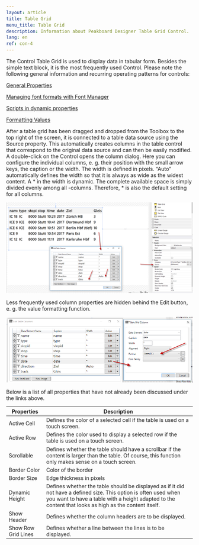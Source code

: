 ```yaml
---
layout: article
title: Table Grid   
menu_title: Table Grid
description: Information about Peakboard Designer Table Grid Control.
lang: en
ref: con-4
---
```


The Control Table Grid is used to display data in tabular form. Besides the simple text block, it is the most frequently used Control. Please note the following general information and recurring operating patterns for controls:

[General Properties]()

[Managing font formats with Font Manager]()

[Scripts in dynamic properties]()

[Formatting Values]()

After a table grid has been dragged and dropped from the Toolbox to the top right of the screen, it is connected to a table data source using the Source property. This automatically creates columns in the table control that correspond to the original data source and can then be easily modified. A double-click on the Control opens the column dialog. Here you can configure the individual columns, e. g. their position with the small arrow keys, the caption or the width. The width is defined in pixels. “Auto” automatically defines the width so that it is always as wide as the widest content. A * in the width is dynamic. The complete available space is simply divided evenly among all -columns. Therefore, * is also the default setting for all columns.

![image_1](/assets/images/Controls/Table-Grid/ControlsTableGrid01.png)

Less frequently used column properties are hidden behind the Edit button, e. g. the value formatting function.

![image_1](/assets/images/Controls/Table-Grid/ControlsTableGrid02.png)

Below is a list of all properties that have not already been discussed under the links above.

| Properties  |	Description |
|-------------|---------------|
| Active Cell |	  Defines the color of a selected cell if the table is used on a touch screen. |
| Active Row  |	  Defines the color used to display a selected row if the table is used on a touch screen. |
| Scrollable  |	 Defines whether the table should have a scrollbar if the content is larger than the table. Of course, this function only makes sense on a touch screen. |
| Border Color |	Color of the border |
| Border Size |	Edge thickness in pixels |
| Dynamic Height |	Defines whether the table should be displayed as if it did not have a defined size. This option is often used when you want to have a table with a height adapted to the content that looks as high as the content itself. |
| Show Header |	Defines whether the column headers are to be displayed. |
| Show Row Grid Lines |	Defines whether a line between the lines is to be displayed. |
